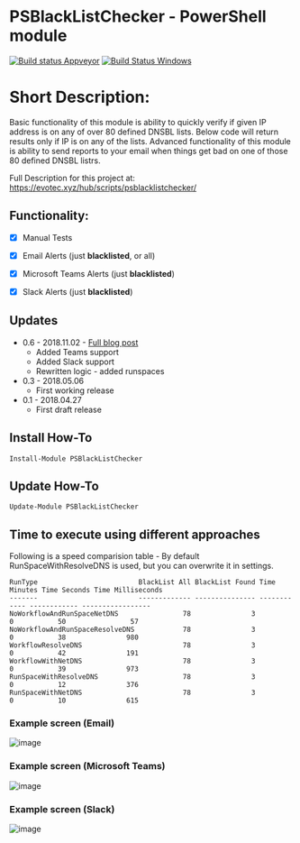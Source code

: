 # PSBlackListChecker - PowerShell module

[![Build status Appveyor](https://ci.appveyor.com/api/projects/status/k5mefm1r3ri0c71i?svg=true)](https://ci.appveyor.com/project/PrzemyslawKlys/psblacklistchecker)
[![Build Status Windows](https://dev.azure.com/evotecpl/PSBlackListChecker/_apis/build/status/EvotecIT.PSBlackListChecker)](https://dev.azure.com/evotecpl/PSBlackListChecker/_build/latest?definitionId=3)

# Short Description:
Basic functionality of this module is ability to quickly verify if given IP address is on any of over 80 defined DNSBL lists. Below code will return results only if IP is on any of the lists. Advanced functionality of this module is ability to send reports to your email when things get bad on one of those 80 defined DNSBL listrs.

Full Description for this project at: https://evotec.xyz/hub/scripts/psblacklistchecker/

## Functionality:
- [x] Manual Tests
- [x] Email Alerts (just **blacklisted**, or all)
- [x] Microsoft Teams Alerts (just **blacklisted**)
- [x] Slack Alerts (just **blacklisted**)


## Updates
- 0.6 - 2018.11.02 - [Full blog post](https://evotec.xyz/psblacklistchecker-notifications-to-microsoft-teams-slack-of-blacklisted-ips/)
    - Added Teams support
    - Added Slack support
    - Rewritten logic - added runspaces
- 0.3 - 2018.05.06
    - First working release
- 0.1 - 2018.04.27
    - First draft release


## Install How-To

```
Install-Module PSBlackListChecker
```

## Update How-To

```
Update-Module PSBlackListChecker
```


## Time to execute using different approaches

Following is a speed comparision table - By default RunSpaceWithResolveDNS is used, but you can overwrite it in settings.

```
RunType                         BlackList All BlackList Found Time Minutes Time Seconds Time Milliseconds
-------                         ------------- --------------- ------------ ------------ -----------------
NoWorkflowAndRunSpaceNetDNS                78               3            0           50                57
NoWorkflowAndRunSpaceResolveDNS            78               3            0           38               980
WorkflowResolveDNS                         78               3            0           42               191
WorkflowWithNetDNS                         78               3            0           39               973
RunSpaceWithResolveDNS                     78               3            0           12               376
RunSpaceWithNetDNS                         78               3            0           10               615
```

### Example screen (Email)

![image](https://evotec.xyz/wp-content/uploads/2018/04/img_5ae624e384d2c.png)


### Example screen (Microsoft Teams)

![image](https://evotec.xyz/wp-content/uploads/2018/11/img_5bdca1f52c3c8.png)


### Example screen (Slack)

![image](https://evotec.xyz/wp-content/uploads/2018/11/img_5bdca221efcaf.png)